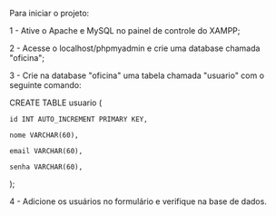 Para iniciar o projeto:

1 - Ative o Apache e MySQL no painel de controle do XAMPP;

2 - Acesse o localhost/phpmyadmin e crie uma database chamada "oficina";

3 - Crie na database "oficina" uma tabela chamada "usuario" com o seguinte comando:

CREATE TABLE usuario (

    id INT AUTO_INCREMENT PRIMARY KEY,
    
    nome VARCHAR(60),
    
    email VARCHAR(60),
    
    senha VARCHAR(60),
    
);

4 - Adicione os usuários no formulário e verifique na base de dados.
